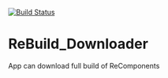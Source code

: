 [![Build Status](https://travis-ci.com/wopox1337/ReBuild_Downloader.svg?branch=master)](https://travis-ci.com/wopox1337/ReBuild_Downloader)</br>
# ReBuild_Downloader
App can download full build of ReComponents 

